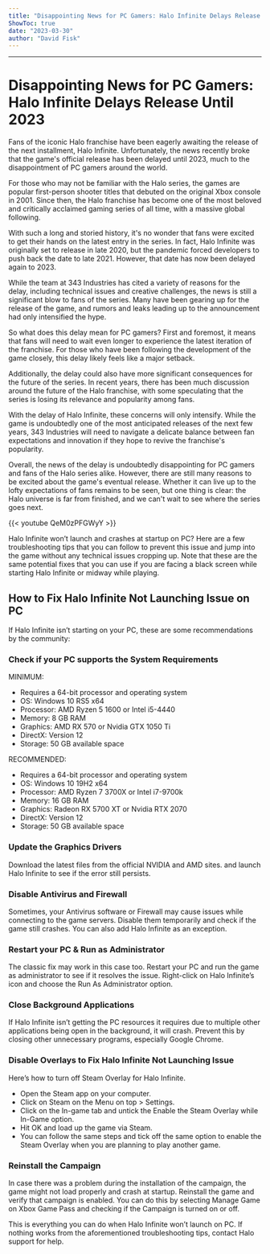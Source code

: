 ```yaml
---
title: "Disappointing News for PC Gamers: Halo Infinite Delays Release Until 2023"
ShowToc: true 
date: "2023-03-30"
author: "David Fisk"
---
```

*****
# Disappointing News for PC Gamers: Halo Infinite Delays Release Until 2023

Fans of the iconic Halo franchise have been eagerly awaiting the release of the next installment, Halo Infinite. Unfortunately, the news recently broke that the game's official release has been delayed until 2023, much to the disappointment of PC gamers around the world.

For those who may not be familiar with the Halo series, the games are popular first-person shooter titles that debuted on the original Xbox console in 2001. Since then, the Halo franchise has become one of the most beloved and critically acclaimed gaming series of all time, with a massive global following.

With such a long and storied history, it's no wonder that fans were excited to get their hands on the latest entry in the series. In fact, Halo Infinite was originally set to release in late 2020, but the pandemic forced developers to push back the date to late 2021. However, that date has now been delayed again to 2023.

While the team at 343 Industries has cited a variety of reasons for the delay, including technical issues and creative challenges, the news is still a significant blow to fans of the series. Many have been gearing up for the release of the game, and rumors and leaks leading up to the announcement had only intensified the hype.

So what does this delay mean for PC gamers? First and foremost, it means that fans will need to wait even longer to experience the latest iteration of the franchise. For those who have been following the development of the game closely, this delay likely feels like a major setback.

Additionally, the delay could also have more significant consequences for the future of the series. In recent years, there has been much discussion around the future of the Halo franchise, with some speculating that the series is losing its relevance and popularity among fans.

With the delay of Halo Infinite, these concerns will only intensify. While the game is undoubtedly one of the most anticipated releases of the next few years, 343 Industries will need to navigate a delicate balance between fan expectations and innovation if they hope to revive the franchise's popularity.

Overall, the news of the delay is undoubtedly disappointing for PC gamers and fans of the Halo series alike. However, there are still many reasons to be excited about the game's eventual release. Whether it can live up to the lofty expectations of fans remains to be seen, but one thing is clear: the Halo universe is far from finished, and we can't wait to see where the series goes next.

{{< youtube QeM0zPFGWyY >}} 



Halo Infinite won’t launch and crashes at startup on PC? Here are a few troubleshooting tips that you can follow to prevent this issue and jump into the game without any technical issues cropping up. Note that these are the same potential fixes that you can use if you are facing a black screen while starting Halo Infinite or midway while playing.
 
## How to Fix Halo Infinite Not Launching Issue on PC
 

 
If Halo Infinite isn’t starting on your PC, these are some recommendations by the community:
 
### Check if your PC supports the System Requirements
 
MINIMUM:
 
- Requires a 64-bit processor and operating system
 - OS: Windows 10 RS5 x64
 - Processor: AMD Ryzen 5 1600 or Intel i5-4440
 - Memory: 8 GB RAM
 - Graphics: AMD RX 570 or Nvidia GTX 1050 Ti
 - DirectX: Version 12
 - Storage: 50 GB available space

 
RECOMMENDED:
 
- Requires a 64-bit processor and operating system
 - OS: Windows 10 19H2 x64
 - Processor: AMD Ryzen 7 3700X or Intel i7-9700k
 - Memory: 16 GB RAM
 - Graphics: Radeon RX 5700 XT or Nvidia RTX 2070
 - DirectX: Version 12
 - Storage: 50 GB available space

 
### Update the Graphics Drivers
 
Download the latest files from the official NVIDIA and AMD sites. and launch Halo Infinite to see if the error still persists.
 
### Disable Antivirus and Firewall
 
Sometimes, your Antivirus software or Firewall may cause issues while connecting to the game servers. Disable them temporarily and check if the game still crashes. You can also add Halo Infinite as an exception.
 
### Restart your PC & Run as Administrator
 
The classic fix may work in this case too. Restart your PC and run the game as administrator to see if it resolves the issue. Right-click on Halo Infinite’s icon and choose the Run As Administrator option.
 
### Close Background Applications
 
If Halo Infinite isn’t getting the PC resources it requires due to multiple other applications being open in the background, it will crash. Prevent this by closing other unnecessary programs, especially Google Chrome.
 
### Disable Overlays to Fix Halo Infinite Not Launching Issue
 
Here’s how to turn off Steam Overlay for Halo Infinite.
 
- Open the Steam app on your computer.
 - Click on Steam on the Menu on top > Settings.
 - Click on the In-game tab and untick the Enable the Steam Overlay while In-Game option.
 - Hit OK and load up the game via Steam.
 - You can follow the same steps and tick off the same option to enable the Steam Overlay when you are planning to play another game.

 
### Reinstall the Campaign
 
In case there was a problem during the installation of the campaign, the game might not load properly and crash at startup. Reinstall the game and verify that campaign is enabled. You can do this by selecting Manage Game on Xbox Game Pass and checking if the Campaign is turned on or off.
 
This is everything you can do when Halo Infinite won’t launch on PC. If nothing works from the aforementioned troubleshooting tips, contact Halo support for help.




